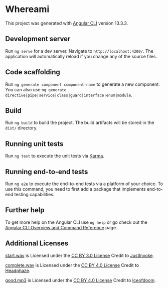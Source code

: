 # Whereami

This project was generated with [Angular CLI](https://github.com/angular/angular-cli) version 13.3.3.

## Development server

Run `ng serve` for a dev server. Navigate to `http://localhost:4200/`. The application will automatically reload if you change any of the source files.

## Code scaffolding

Run `ng generate component component-name` to generate a new component. You can also use `ng generate directive|pipe|service|class|guard|interface|enum|module`.

## Build

Run `ng build` to build the project. The build artifacts will be stored in the `dist/` directory.

## Running unit tests

Run `ng test` to execute the unit tests via [Karma](https://karma-runner.github.io).

## Running end-to-end tests

Run `ng e2e` to execute the end-to-end tests via a platform of your choice. To use this command, you need to first add a package that implements end-to-end testing capabilities.

## Further help

To get more help on the Angular CLI use `ng help` or go check out the [Angular CLI Overview and Command Reference](https://angular.io/cli) page.

## Additional Licenses

[start.wav](angular\whereami\src\assets\sound\CCLicensed\start.wav) is Licensed under the [CC BY 3.0 License](https://creativecommons.org/licenses/by/3.0/)
Credit to [JustInvoke](https://freesound.org/people/JustInvoke/sounds/446142/).

[complete.wav](angular\whereami\src\assets\sound\CCLicensed\complete.wav) is Licensed under the [CC BY 4.0 License](https://creativecommons.org/licenses/by/4.0/)
Credit to [Headphaze](https://freesound.org/people/Headphaze/sounds/277033/).

[good.mp3](angular\whereami\src\assets\sound\CCLicensed\good.mp3 ) is Licensed under the [CC BY 4.0 License](https://creativecommons.org/licenses/by/4.0/)
Credit to [Iceofdoom](https://freesound.org/people/Iceofdoom/sounds/367190/).